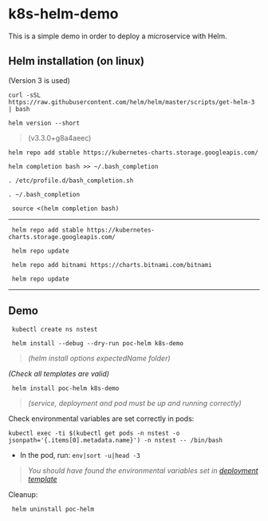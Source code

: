 # k8s-helm-demo

This is a simple demo in order to deploy a microservice with Helm.

## Helm installation (on linux)

(Version 3 is used)

``` curl -sSL https://raw.githubusercontent.com/helm/helm/master/scripts/get-helm-3 | bash ```

```helm version --short```
> (v3.3.0+g8a4aeec)

```helm repo add stable https://kubernetes-charts.storage.googleapis.com/```

```helm completion bash >> ~/.bash_completion```

```. /etc/profile.d/bash_completion.sh```

```. ~/.bash_completion```

``` source <(helm completion bash)```

---
``` helm repo add stable https://kubernetes-charts.storage.googleapis.com/```

``` helm repo update```

``` helm repo add bitnami https://charts.bitnami.com/bitnami```

``` helm repo update```

---

## Demo

``` kubectl create ns nstest```

``` helm install --debug --dry-run poc-helm k8s-demo```
> _(helm install options expectedName folder)_

_(Check all templates are valid)_

``` helm install poc-helm k8s-demo```

> _(service, deployment and pod must be up and running correctly)_

Check environmental variables are set correctly in pods:

```kubectl exec -ti $(kubectl get pods -n nstest -o jsonpath='{.items[0].metadata.name}') -n nstest -- /bin/bash```
* In the pod, run: ```env|sort -u|head -3```

> _You should have found the environmental variables set in [deployment template](k8s-demo/templates/deployment)_

Cleanup:

``` helm uninstall poc-helm```
